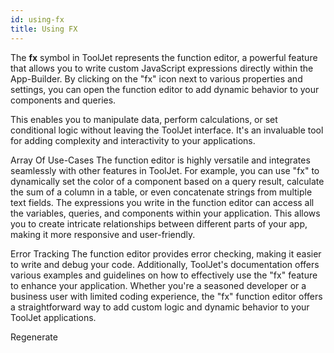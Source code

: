 ```yaml
---
id: using-fx
title: Using FX
---
```



The **fx** symbol in ToolJet represents the function editor, a powerful feature that allows you to write custom JavaScript expressions directly within the App-Builder. By clicking on the "fx" icon next to various properties and settings, you can open the function editor to add dynamic behavior to your components and queries. 

This enables you to manipulate data, perform calculations, or set conditional logic without leaving the ToolJet interface. It's an invaluable tool for adding complexity and interactivity to your applications.

Array Of Use-Cases
The function editor is highly versatile and integrates seamlessly with other features in ToolJet. For example, you can use "fx" to dynamically set the color of a component based on a query result, calculate the sum of a column in a table, or even concatenate strings from multiple text fields. The expressions you write in the function editor can access all the variables, queries, and components within your application. This allows you to create intricate relationships between different parts of your app, making it more responsive and user-friendly.

Error Tracking
The function editor provides error checking, making it easier to write and debug your code. Additionally, ToolJet's documentation offers various examples and guidelines on how to effectively use the "fx" feature to enhance your application. Whether you're a seasoned developer or a business user with limited coding experience, the "fx" function editor offers a straightforward way to add custom logic and dynamic behavior to your ToolJet applications.





Regenerate
